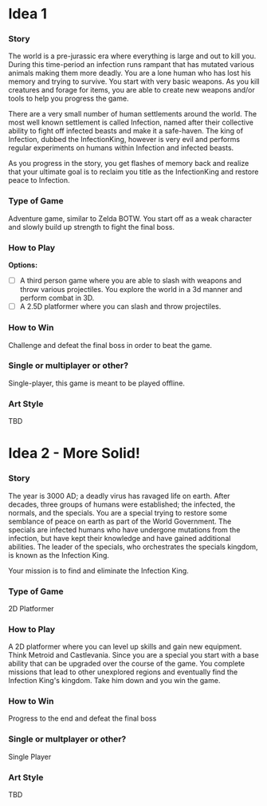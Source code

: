 # Idea 1
### Story
The world is a pre-jurassic era where everything is large and out to kill you. During this time-period an infection runs rampant that has mutated various
animals making them more deadly. You are a lone human who has lost his memory and trying to survive. You start with very basic weapons. As you kill creatures and forage for items, you are
able to create new weapons and/or tools to help you progress the game.

There are a very small number of human settlements around the world. The most well known settlement is called Infection, named after their collective
ability to fight off infected beasts and make it a safe-haven. The king of Infection, dubbed the InfectionKing, however is very evil and performs
regular experiments on humans within Infection and infected beasts.

As you progress in the story, you get flashes of memory back and realize that your ultimate goal is to reclaim you title as the InfectionKing and restore
peace to Infection.

### Type of Game
Adventure game, similar to Zelda BOTW. You start off as a weak character and slowly build up strength to fight the final boss.

### How to Play
**Options:**
- [ ] A third person game where you are able to slash with weapons and throw various projectiles. You explore the world in a 3d 
manner and perform combat in 3D.
- [ ] A 2.5D platformer where you can slash and throw projectiles.

### How to Win
Challenge and defeat the final boss in order to beat the game.

### Single or multiplayer or other?
Single-player, this game is meant to be played offline.

### Art Style
TBD

# Idea 2 - More Solid!
### Story
The year is 3000 AD; a deadly virus has ravaged life on earth. After decades, three groups of humans were established; the infected, the normals, and the specials. You are a special trying to restore some semblance of peace on earth as part of the World Government. The specials are infected humans who have undergone mutations from the infection, but have kept their knowledge and have gained additional abilities. The leader of the specials, who orchestrates the specials kingdom, is known as the Infection King.

Your mission is to find and eliminate the Infection King.

### Type of Game
2D Platformer

### How to Play
A 2D platformer where you can level up skills and gain new equipment. Think Metroid and Castlevania. Since you are a special you start with a base ability that can be upgraded over the course of the game. You complete missions that lead to other unexplored regions and eventually find the Infection King's kingdom. Take him down and you win the game.

### How to Win
Progress to the end and defeat the final boss

### Single or multplayer or other?
Single Player

### Art Style
TBD
